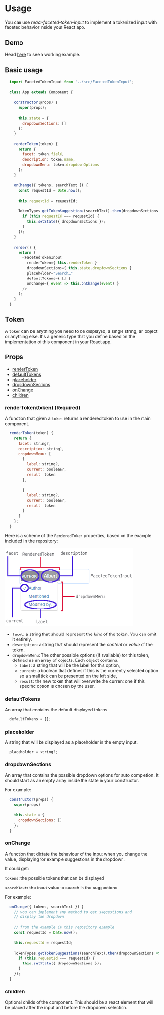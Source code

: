 # Usage

You can use *react-faceted-token-input* to implement a tokenized input with
faceted behavior inside your React app.

## Demo

Head [here](example.md) to see a working example.

## Basic usage

```javascript
  import FacetedTokenInput from '../src/FacetedTokenInput';

  class App extends Component {

    constructor(props) {
      super(props);

      this.state = {
        dropdownSections: []
      };
    }

    renderToken(token) {
      return {
        facet: token.field,
        description: token.name,
        dropdownMenu: token.dropdownOptions
      };
    }

    onChange({ tokens, searchText }) {
      const requestId = Date.now();

      this.requestId = requestId;

      TokenTypes.getTokenSuggestions(searchText).then(dropdownSections => {
        if (this.requestId === requestId) {
          this.setState({ dropdownSections });
        }
      });
    }

    render() {
      return (
        <FacetedTokenInput
          renderToken={ this.renderToken }
          dropdownSections={ this.state.dropdownSections }
          placeholder="Search…"
          defaultTokens={ [] }
          onChange={ event => this.onChange(event) }
        />
      );
    }
  }
```

## Token

A `token` can be anything you need to be displayed, a single string, an object
or anything else.
It's a generic type that you define based on the implementation
of this component in your React app.

## Props

* [renderToken](#renderToken)
* [defaultTokens](#defaultToken)
* [placeholder](#placeholder)
* [dropdownSections](#dropdownSections)
* [onChange](#onChange)
* [children](#children)

<a name="renderToken"></a>
### renderToken(token) (Required)

A function that given a `token` returns a rendered token to use in the main
component.

```javascript
  renderToken(token) {
    return {
      facet: string?,
      description: string?,
      dropdownMenu: [
        {
          label: string?,
          current: boolean?,
          result: token
        },

        {
          label: string?,
          current: boolean?,
          result: token
        }
      ]
    };
  }
```

Here is a scheme of the `RenderedToken` properties, based on the example
included in the repository:

![Token elements scheme](./images/rendered-token-scheme.png)

* `facet`: a string that should represent the *kind* of the token. You can omit
  it entirely.
* `description`: a string that should represent the *content* or *value* of the
  token.
* `dropdownMenu`: The other possible options (if available) for this token,
  defined as an array of objects. Each object contains:
  * `label`: a string that will be the label for this option,
  * `current`: a boolean that defines if this is the currently selected option
    so a small tick can be presented on the left side,
  * `result`: the new token that will overwrite the current one if this specific
    option is chosen by the user.

<a name="defaultToken"></a>
### defaultTokens

An array that contains the default displayed tokens.

```javascript
  defaultTokens = [];
```

<a name="placeholder"></a>
### placeholder

A string that will be displayed as a placeholder in the empty input.

```javascript
  placeholder = string?;
```

<a name="dropdownSections"></a>
### dropdownSections

An array that contains the possible dropdown options for auto completion.
It should start as an empty array inside the state in your constructor.

For example:

```javascript
  constructor(props) {
    super(props);

    this.state = {
      dropdownSections: []
    };
  }
```

<a name="onChange"></a>
### onChange

A function that dictate the behaviour of the input when you change the value,
displaying for example suggestions in the dropdown.

It could get:

`tokens`: the possible tokens that can be displayed

`searchText`: the input value to search in the suggestions

For example:

```javascript
  onChange({ tokens, searchText }) {
    // you can implement any method to get suggestions and
    // display the dropdown

    // from the example in this repository example
    const requestId = Date.now();

    this.requestId = requestId;

    TokenTypes.getTokenSuggestions(searchText).then(dropdownSections => {
      if (this.requestId === requestId) {
        this.setState({ dropdownSections });
      }
    });
  }
```

<a name="onChange"></a>
### children

Optional childs of the component. This should be a react element that will be
placed after the input and before the dropdown selection.
